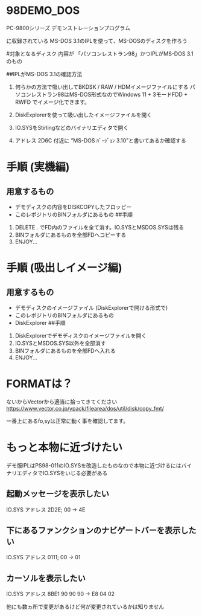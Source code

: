 # 98DEMO_DOS
PC-9800シリーズ
デモンストレーションプログラム

に収録されている MS-DOS 3.1のIPLを使って、MS-DOSのディスクを作ろう

#対象となるディスク
内容が 「パソコンレストラン98」かつIPLがMS-DOS 3.1のもの

##IPLがMS-DOS 3.1の確認方法
1. 何らかの方法で吸い出してBKDSK / RAW / HDMイメージファイルにする
パソコンレストラン98はMS-DOS形式なのでWindows 11 + 3モードFDD + RWFD でイメージ化できます。

2. DiskExplorerを使って吸い出したイメージファイルを開く

3. IO.SYSをStirlingなどのバイナリエディタで開く

4. アドレス 2D6C 付近に ”MS-DOS ﾊﾞｰｼﾞｮﾝ 3.10”と書いてあるか確認する

# 手順 (実機編)
## 用意するもの
* デモディスクの内容をDISKCOPYしたフロッピー
* このレポジトリのBINフォルダにあるもの
##手順
1. DELETE *.* でFD内のファイルを全て消す。IO.SYSとMSDOS.SYSは残る
2. BINフォルダにあるものを全部FDへコピーする
3. ENJOY...

# 手順 (吸出しイメージ編)
## 用意するもの
* デモディスクのイメージファイル (DiskExplorerで開ける形式で)
* このレポジトリのBINフォルダにあるもの
* DiskExplorer
##手順
1. DiskExplorerでデモディスクのイメージファイルを開く
2. IO.SYSとMSDOS.SYS以外を全部消す
3. BINフォルダにあるものを全部FDへ入れる
4. ENJOY...

# FORMATは？
ないからVectorから適当に拾ってきてください
https://www.vector.co.jp/vpack/filearea/dos/util/disk/copy_fmt/

一番上にあるfo,syは正常に動く事を確認してます。

# もっと本物に近づけたい
デモ版IPLはPS98-011のIO.SYSを改造したものなので本物に近づけるにはバイナリエディタでIO.SYSをいじる必要がある

## 起動メッセージを表示したい
IO.SYS アドレス 2D2E; 00 -> 4E

## 下にあるファンクションのナビゲートバーを表示したい
IO.SYS アドレス 0111; 00 -> 01

## カーソルを表示したい
IO.SYS アドレス 8BE1 90 90 90 -> E8 04 02

他にも数ヵ所で変更があるけど何が変更されているかは知りません